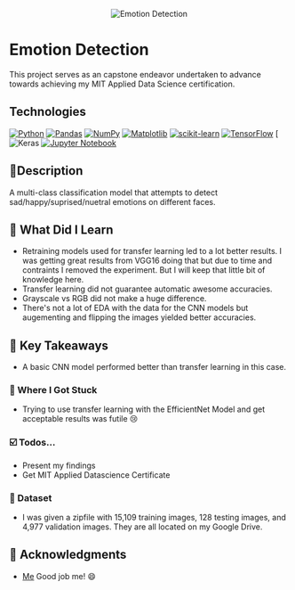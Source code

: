 <p align="center">
   <img src="https://github.com/AishaEvering/FacialEmotionDetection/blob/main/emotion.png" alt="Emotion Detection">
</p>

# Emotion Detection

This project serves as an capstone endeavor undertaken to advance towards achieving my MIT Applied Data Science certification.

## Technologies
[![Python](https://img.shields.io/badge/python-3670A0?style=for-the-badge&logo=python&logoColor=ffdd54)](https://www.python.org/)
[![Pandas](https://img.shields.io/badge/pandas-%23150458.svg?style=for-the-badge&logo=pandas&logoColor=white)](https://pandas.pydata.org/)
[![NumPy](https://img.shields.io/badge/numpy-%23013243.svg?style=for-the-badge&logo=numpy&logoColor=white)](https://numpy.org/)
[![Matplotlib](https://img.shields.io/badge/Matplotlib-%23ffffff.svg?style=for-the-badge&logo=Matplotlib&logoColor=black)](https://matplotlib.org/)
[![scikit-learn](https://img.shields.io/badge/scikit--learn-%23F7931E.svg?style=for-the-badge&logo=scikit-learn&logoColor=white)](https://scikit-learn.org/stable/)
[![TensorFlow](https://img.shields.io/badge/TensorFlow-%23FF6F00.svg?style=for-the-badge&logo=TensorFlow&logoColor=white)](https://www.tensorflow.org/)
[![Keras](https://img.shields.io/badge/Keras-%23D00000.svg?style=for-the-badge&logo=Keras&logoColor=white)
[![Jupyter Notebook](https://img.shields.io/badge/jupyter-%23FA0F00.svg?style=for-the-badge&logo=jupyter&logoColor=white)](https://jupyter.org/)

## 📃Description

A multi-class classification model that attempts to detect sad/happy/suprised/nuetral emotions on different faces.

## 🏫 What Did I Learn

* Retraining models used for transfer learning led to a lot better results.  I was getting great results from VGG16 doing that but due to time and contraints I removed the experiment.  But I will keep that little bit of knowledge here.
* Transfer learning did not guarantee automatic awesome accuracies.
* Grayscale vs RGB did not make a huge difference.
* There's not a lot of EDA with the data for the CNN models but augementing and flipping the images yielded better accuracies.

## 🔑 Key Takeaways

* A basic CNN model performed better than transfer learning in this case.


### 😤 Where I Got Stuck

* Trying to use transfer learning with the EfficientNet Model and get acceptable results was futile 😢

### ☑️ Todos...

* Present my findings
* Get MIT Applied Datascience Certificate
  
### 📖 Dataset

* I was given a zipfile with 15,109 training images, 128 testing images, and 4,977 validation images.  They are all located on my Google Drive.
  
## 🙏 Acknowledgments

* [Me](https://aishaeportfolio.com/)  Good job me! 😄

